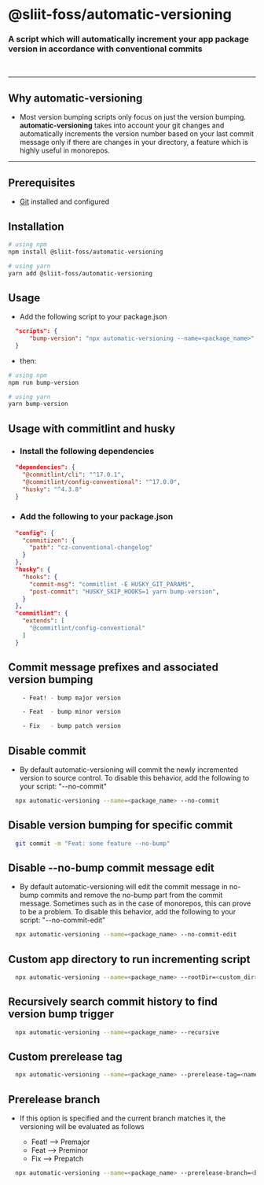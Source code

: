# @sliit-foss/automatic-versioning

### A script which will automatically increment your app package version in accordance with conventional commits

<br/>

---

## Why automatic-versioning

- Most version bumping scripts only focus on just the version bumping. **automatic-versioning** takes into account your git changes and automatically increments the version number based on your last commit message only if there are changes in your directory, a feature which is highly useful in monorepos.

---

## Prerequisites

- [Git](https://git-scm.com/) installed and configured

## Installation

```bash
# using npm
npm install @sliit-foss/automatic-versioning

# using yarn
yarn add @sliit-foss/automatic-versioning
```

## Usage

- Add the following script to your package.json<br/>

```json
  "scripts": {
      "bump-version": "npx automatic-versioning --name=<package_name>"
  }
```

- then:

```bash
# using npm
npm run bump-version

# using yarn
yarn bump-version
```

## Usage with commitlint and husky<br/>

- ### Install the following dependencies

```json
  "dependencies": {
    "@commitlint/cli": "^17.0.1",
    "@commitlint/config-conventional": "^17.0.0",
    "husky": "^4.3.8"
  }
```

- ### Add the following to your package.json<br/>

```json
  "config": {
    "commitizen": {
      "path": "cz-conventional-changelog"
    }
  },
  "husky": {
    "hooks": {
      "commit-msg": "commitlint -E HUSKY_GIT_PARAMS",
      "post-commit": "HUSKY_SKIP_HOOKS=1 yarn bump-version",
    }
  },
  "commitlint": {
    "extends": [
      "@commitlint/config-conventional"
    ]
  }
```

## Commit message prefixes and associated version bumping

```bash
    - Feat! - bump major version
```

```bash
    - Feat  - bump minor version
```

```bash
    - Fix   - bump patch version
```

## Disable commit <br/>

- By default automatic-versioning will commit the newly incremented version to source control. To disable this behavior, add the following to your script: "--no-commit"<br/>

```bash
  npx automatic-versioning --name=<package_name> --no-commit
```

## Disable version bumping for specific commit<br/>

```bash
  git commit -m "Feat: some feature --no-bump"
```

## Disable --no-bump commit message edit <br/>

- By default automatic-versioning will edit the commit message in no-bump commits and remove the no-bump part from the commit message. Sometimes such as in the case of monorepos, this can prove to be a problem. To disable this behavior, add the following to your script: "--no-commit-edit"<br/>

```bash
  npx automatic-versioning --name=<package_name> --no-commit-edit
```

## Custom app directory to run incrementing script<br/>

```bash
  npx automatic-versioning --name=<package_name> --rootDir=<custom_dir>
```

## Recursively search commit history to find version bump trigger<br/>

```bash
  npx automatic-versioning --name=<package_name> --recursive
```

## Custom prerelease tag<br/>

```bash
  npx automatic-versioning --name=<package_name> --prerelease-tag=<name>
```

## Prerelease branch<br/>

- If this option is specified and the current branch matches it, the versioning will be evaluated as follows <br/>

  - Feat! --> Premajor
  - Feat --> Preminor
  - Fix --> Prepatch

```bash
  npx automatic-versioning --name=<package_name> --prerelease-branch=<branch_name>
```
